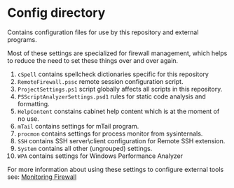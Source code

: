 
# Config directory

Contains configuration files for use by this repository and external programs.

Most of these settings are specialized for firewall management, which helps to reduce
the need to set these things over and over again.

1. `cSpell` contains spellcheck dictionaries specific for this repository
2. `RemoteFirewall.pssc` remote session configuration script.
3. `ProjectSettings.ps1` script globally affects all scripts in this repository.
4. `PSScriptAnalyzerSettings.psd1` rules for static code analysis and formatting.
5. `HelpContent` constains cabinet help content which is at the moment of no use.
6. `mTail` contains settings for mTail program.
7. `procmon` contains settings for process monitor from sysinternals.
8. `SSH` contains SSH server\client configuration for Remote SSH extension.
9. `System` contains all other (ungrouped) settings.
10. `WPA` contains settings for Windows Performance Analyzer

For more information about using these settings to configure external tools see:
[Monitoring Firewall](../docs/MonitoringFirewall.md)
